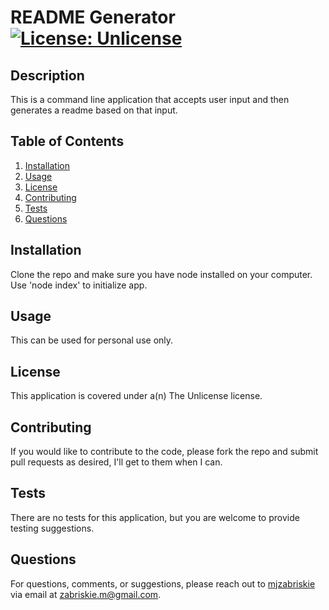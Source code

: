 # <div style="display: flex; flex-wrap: wrap; justify-content: space-between"><div>README Generator</div><div>[![License: Unlicense](https://img.shields.io/badge/license-Unlicense-blue.svg)](http://unlicense.org/)</div></div>

## Description
This is a command line application that accepts user input and then generates a readme based on that input.

## Table of Contents
1. [Installation](#installation)
2. [Usage](#usage)
3. [License](#license)
4. [Contributing](#contributing)
5. [Tests](#tests)
6. [Questions](#questions)

## Installation
Clone the repo and make sure you have node installed on your computer. Use 'node index' to initialize app.

## Usage
This can be used for personal use only.

## License
This application is covered under a(n) The Unlicense license.

## Contributing
If you would like to contribute to the code, please fork the repo and submit pull requests as desired, I'll get to them when I can.

## Tests
There are no tests for this application, but you are welcome to provide testing suggestions.

## Questions
For questions, comments, or suggestions, please reach out to [mjzabriskie](https://github.com/mjzabriskie) via email at <a href="mailto:zabriskie.m@gmail.com">zabriskie.m@gmail.com</a>.
